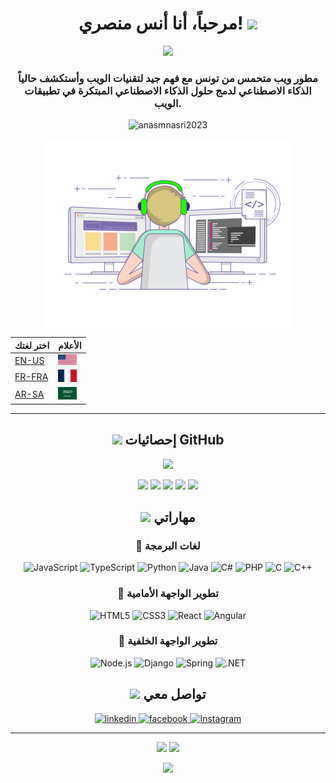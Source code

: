 <h1 align="center"> مرحباً، أنا أنس منصري! <img src="https://media.giphy.com/media/hvRJCLFzcasrR4ia7z/giphy.gif" width="25"> </h1>  

<p align="center">   
  <a href="https://github.com/DenverCoder1/readme-typing-svg">
    <img src="https://readme-typing-svg.herokuapp.com?lines=مهندس+برمجيات+طموح;مطور+فول+ستاك+مبدع;مهتم+بتقنيات+الذكاء+الاصطناعي+الحديثة&center=true&width=500&height=45">
  </a> 
</p>
  

<h3 align="center">
    مطور ويب متحمس من تونس مع فهم جيد لتقنيات الويب وأستكشف حالياً الذكاء الاصطناعي لدمج حلول الذكاء الاصطناعي المبتكرة في تطبيقات الويب.
</h3>  

<p align="center">
    <img src="https://komarev.com/ghpvc/?username=anasmnasri2023&label=مشاهدات%20الملف%20الشخصي&color=0e75b6&style=flat" alt="anasmnasri2023" />
</p>

<p align="center">
    <img alt="برمجة" width="400" src="https://raw.githubusercontent.com/devSouvik/devSouvik/master/gif3.gif">
</p>

<div align="center">

<table>
  <thead>
    <tr>
      <th>اختر لغتك</th>
      <th>الأعلام</th>
    </tr>
  </thead>
  <tbody>
    <tr>
      <td><a href="./README.md">EN-US</a></td>
      <td><img width="30" alt="علم الولايات المتحدة" title="علم الولايات المتحدة (USA)" src="./assets/images/flags/USA.png" /></td>
    </tr>
    <tr>
      <td><a href="./README-FR-FRA.md">FR-FRA</a></td>
      <td><img width="30" alt="علم فرنسا" title="علم فرنسا (FR)" src="./assets/images/flags/france.png" /></td>
    </tr>
    <tr>
      <td><a href="./README-AR-SA.md">AR-SA</a></td>
      <td><img width="30" alt="علم السعودية" title="علم المملكة العربية السعودية" src="./assets/images/flags/saudi_ arabia.jpg" /></td>
    </tr>
  </tbody>
</table>

</div>


<hr>  

<h2 align="center">
    <img src="https://i.pinimg.com/originals/65/c4/f4/65c4f452571be1261e9c623f7da488ac.gif" width="35"> إحصائيات GitHub 
</h2>  

<p align="center">
    <a href="https://github.com/ryo-ma/github-profile-trophy">
        <img src="https://github-profile-trophy.vercel.app/?username=anasmnasri2023&theme=monokai">
    </a> 
</p>  

<p align="center">
    <img src="http://github-profile-summary-cards.vercel.app/api/cards/profile-details?username=anasmnasri2023&theme=monokai">
    <img src="http://github-profile-summary-cards.vercel.app/api/cards/repos-per-language?username=anasmnasri2023&theme=monokai">
    <img src="http://github-profile-summary-cards.vercel.app/api/cards/most-commit-language?username=anasmnasri2023&theme=monokai">
    <img src="http://github-profile-summary-cards.vercel.app/api/cards/stats?username=anasmnasri2023&theme=monokai">
    <img src="http://github-profile-summary-cards.vercel.app/api/cards/productive-time?username=anasmnasri2023&theme=monokai&utcOffset=1">
</p>  

<h2 align="center">
    <img src="https://media2.giphy.com/media/QssGEmpkyEOhBCb7e1/giphy.gif?cid=ecf05e47a0n3gi1bfqntqmob8g9aid1oyj2wr3ds3mg700bl&rid=giphy.gif" width="30"> مهاراتي
</h2>  

<h3 align="center">💪 لغات البرمجة</h3>  
<p align="center">
    <img alt="JavaScript" src="https://img.shields.io/badge/JavaScript-F7DF1E.svg?style=for-the-badge&logo=javascript&logoColor=black">
    <img alt="TypeScript" src="https://img.shields.io/badge/TypeScript-3178C6.svg?style=for-the-badge&logo=typescript&logoColor=white">
    <img alt="Python" src="https://img.shields.io/badge/Python-3776AB.svg?style=for-the-badge&logo=python&logoColor=white">
    <img alt="Java" src="https://img.shields.io/badge/Java-007396.svg?style=for-the-badge&logo=java&logoColor=white">
    <img alt="C#" src="https://img.shields.io/badge/C%23-239120.svg?style=for-the-badge&logo=c-sharp&logoColor=white">
    <img alt="PHP" src="https://img.shields.io/badge/PHP-787CB5.svg?style=for-the-badge&logo=php&logoColor=white">
    <img alt="C" src="https://img.shields.io/badge/C-A8B9CC.svg?style=for-the-badge&logo=c&logoColor=black">
    <img alt="C++" src="https://img.shields.io/badge/C%2B%2B-00599C.svg?style=for-the-badge&logo=c%2B%2B&logoColor=white">
</p>  

<h3 align="center">💪 تطوير الواجهة الأمامية</h3>  
<p align="center">
    <img alt="HTML5" src="https://img.shields.io/badge/HTML5-E34F26.svg?style=for-the-badge&logo=html5&logoColor=white">
    <img alt="CSS3" src="https://img.shields.io/badge/CSS3-1572B6.svg?style=for-the-badge&logo=css3&logoColor=white">
    <img alt="React" src="https://img.shields.io/badge/React-61DAFB.svg?style=for-the-badge&logo=react&logoColor=black">
    <img alt="Angular" src="https://img.shields.io/badge/Angular-DD0031.svg?style=for-the-badge&logo=angular&logoColor=white">
</p>  

<h3 align="center">💪 تطوير الواجهة الخلفية</h3>  
<p align="center">
    <img alt="Node.js" src="https://img.shields.io/badge/Node.js-339933.svg?style=for-the-badge&logo=nodedotjs&logoColor=white">
    <img alt="Django" src="https://img.shields.io/badge/Django-092D1F.svg?style=for-the-badge&logo=django&logoColor=white">
    <img alt="Spring" src="https://img.shields.io/badge/Spring-6DB33F.svg?style=for-the-badge&logo=spring&logoColor=white">
    <img alt=".NET" src="https://img.shields.io/badge/.NET-512BD4.svg?style=for-the-badge&logo=.net&logoColor=white">
</p>  

<h2 align="center">  
    <img src='https://raw.githubusercontent.com/ShahriarShafin/ShahriarShafin/main/Assets/handshake.gif' width="80"> تواصل معي 
</h2>  

<p align="center">  
    <a href="https://www.linkedin.com/in/anasmnasri/" target="_blank">  
        <img src="https://bentos.jkominovic.dev/api/v1/bento-cards?url=https%3A%2F%2Fwww.linkedin.com%2Fin%2Fanasmnasri%2F&subtitle=@أنس+المناصري&size=square" alt="linkedin">
    </a>  
    <a href="https://www.facebook.com/share/16JnEEenY4/" target="_blank">  
        <img src="https://bentos.jkominovic.dev/api/v1/bento-cards?url=https%3A%2F%2Ffacebook.com%2Fanasmnasri&subtitle=@أنس+المناصري&size=square" alt="facebook">
    </a>  
    <a href="https://www.instagram.com/anessmnassri/" target="_blank">  
        <img src="https://bentos.jkominovic.dev/api/v1/bento-cards?url=https%3A%2F%2Fwww.instagram.com%2Fanessmnassri%2F&subtitle=@anessmnassri&size=square" alt="Instagram">
    </a>  
</p>  

---

<p align="center">  
    <img src="https://forthebadge.com/images/badges/built-with-love.svg" />  
    <img src="https://forthebadge.com/images/badges/open-source.svg" />  
</p>  

<p align="center">
    <img src="https://user-images.githubusercontent.com/73097560/115834477-dbab4500-a447-11eb-908a-139a6edaec5c.gif">
</p>
